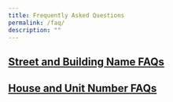 ```yaml
---
title: Frequently Asked Questions
permalink: /faq/
description: ""
---
```

<h2><a href = "/sbnb-faqs/">Street and Building Name FAQs</a><h2>
	<h2><a href = "/house-and-unit-faqs/">House and Unit Number FAQs</a><h2>